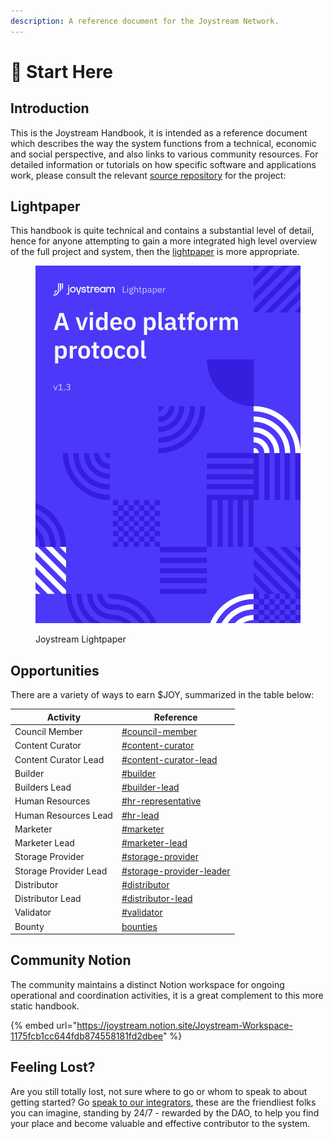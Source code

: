 ```yaml
---
description: A reference document for the Joystream Network.
---
```


# 🎯 Start Here

## Introduction

This is the Joystream Handbook, it is intended as a reference document which describes the way the system functions from a technical, economic and social perspective, and also links to various community resources. For detailed information or tutorials on how specific software and applications work, please consult the relevant [source repository](http://github.com/joystream/) for the project:&#x20;

## Lightpaper

This handbook is quite technical and contains a substantial level of detail, hence for anyone attempting to gain a more integrated high level overview of the full project and system, then the [lightpaper](http://www.joystream.org/lightpaper.pdf) is more appropriate.

<figure><img src=".gitbook/assets/Screenshot 2023-06-10 at 20.35.20.png" alt=""><figcaption><p>Joystream Lightpaper</p></figcaption></figure>

## Opportunities

There are a variety of ways to earn $JOY, summarized in the table below:

| Activity              | Reference                                                                         |
| --------------------- | --------------------------------------------------------------------------------- |
| Council Member        | [#council-member](system/council.md#council-member "mention")                     |
| Content Curator       | [#content-curator](system/content-directory/#content-curator "mention")           |
| Content Curator Lead  | [#content-curator-lead](system/content-directory/#content-curator-lead "mention") |
| Builder               | [#builder](system/builders.md#builder "mention")                                  |
| Builders Lead         | [#builder-lead](system/builders.md#builder-lead "mention")                        |
| Human Resources       | [#hr-representative](system/human-resources.md#hr-representative "mention")       |
| Human Resources Lead  | [#hr-lead](system/human-resources.md#hr-lead "mention")                           |
| Marketer              | [#marketer](system/marketers.md#marketer "mention")                               |
| Marketer Lead         | [#marketer-lead](system/marketers.md#marketer-lead "mention")                     |
| Storage Provider      | [#storage-provider](system/storage/#storage-provider "mention")                   |
| Storage Provider Lead | [#storage-provider-leader](system/storage/#storage-provider-leader "mention")     |
| Distributor           | [#distributor](system/storage/#distributor "mention")                             |
| Distributor Lead      | [#distributor-lead](system/storage/#distributor-lead "mention")                   |
| Validator             | [#validator](system/validation.md#validator "mention")                            |
| Bounty                | [bounties](system/bounties/ "mention")                                            |

## Community Notion

The community maintains a distinct Notion workspace for ongoing operational and coordination activities, it is a great complement to this more static handbook.

{% embed url="https://joystream.notion.site/Joystream-Workspace-1175fcb1cc644fdb874558181fd2dbee" %}

## Feeling Lost?

Are you still totally lost, not sure where to go or whom to speak to about getting started? Go [speak to our integrators](https://discord.com/channels/811216481340751934/813361923172335648), these are the friendliest folks you can imagine, standing by 24/7 - rewarded by the DAO, to help you find your place and become valuable and effective contributor to the system.
